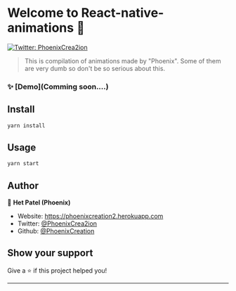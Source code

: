 # Welcome to React-native-animations 👋
[![Twitter: PhoenixCrea2ion](https://img.shields.io/twitter/follow/PhoenixCrea2ion.svg?style=social)](https://twitter.com/PhoenixCrea2ion)

> This is compilation of animations made by &#34;Phoenix&#34;. Some of them are very dumb so don't be so serious about this.

### ✨ [Demo](Comming soon....)

## Install

```sh
yarn install
```

## Usage

```sh
yarn start
```

## Author

👤 **Het Patel (Phoenix)**

* Website: https://phoenixcreation2.herokuapp.com
* Twitter: [@PhoenixCrea2ion](https://twitter.com/PhoenixCrea2ion)
* Github: [@PhoenixCreation](https://github.com/PhoenixCreation)

## Show your support

Give a ⭐️ if this project helped you!


***
